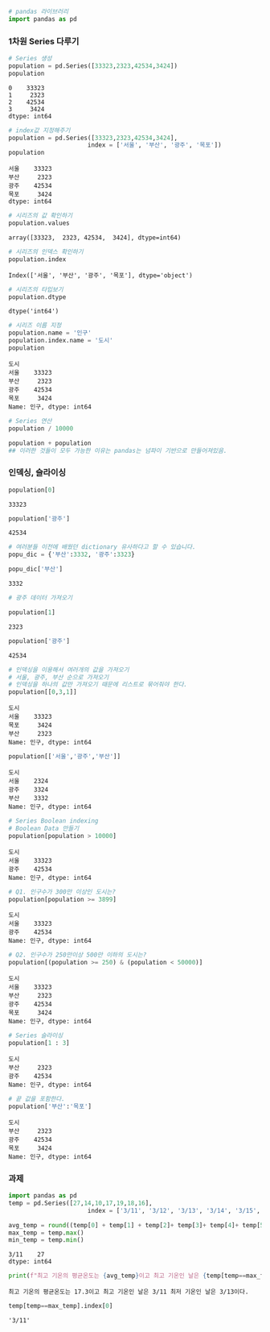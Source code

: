 ```python
# pandas 라이브러리 
import pandas as pd
```

### 1차원 Series 다루기 


```python
# Series 생성 
population = pd.Series([33323,2323,42534,3424])
population
```




    0    33323
    1     2323
    2    42534
    3     3424
    dtype: int64




```python
# index값 지정해주기
population = pd.Series([33323,2323,42534,3424], 
                      index = ['서울', '부산', '광주', '목포'])
population
```




    서울    33323
    부산     2323
    광주    42534
    목포     3424
    dtype: int64




```python
# 시리즈의 값 확인하기 
population.values
```




    array([33323,  2323, 42534,  3424], dtype=int64)




```python
# 시리즈의 인덱스 확인하기 
population.index
```




    Index(['서울', '부산', '광주', '목포'], dtype='object')




```python
# 시리즈의 타입보기 
population.dtype
```




    dtype('int64')




```python
# 시리즈 이름 지정
population.name = '인구'
population.index.name = '도시'
population
```




    도시
    서울    33323
    부산     2323
    광주    42534
    목포     3424
    Name: 인구, dtype: int64




```python
# Series 연산 
population / 10000
```


```python
population + population
## 이러한 것들이 모두 가능한 이유는 pandas는 넘파이 기반으로 만들어져있음.
```

### 인덱싱, 슬라이싱


```python
population[0]
```




    33323




```python
population['광주']
```




    42534




```python
# 여러분들 이전에 배웠던 dictionary 유사하다고 할 수 있습니다. 
popu_dic = {'부산':3332, '광주':3323}
```


```python
popu_dic['부산']
```




    3332




```python
# 광주 데이터 가져오기 
```


```python
population[1]
```




    2323




```python
population['광주']
```




    42534




```python
# 인덱싱을 이용해서 여러개의 값을 가져오기 
# 서울, 광주, 부산 순으로 가져오기
# 인덱싱을 하나의 값만 가져오기 때문에 리스트로 묶어줘야 한다. 
population[[0,3,1]]
```




    도시
    서울    33323
    목포     3424
    부산     2323
    Name: 인구, dtype: int64




```python
population[['서울','광주','부산']]
```




    도시
    서울    2324
    광주    3324
    부산    3332
    Name: 인구, dtype: int64




```python
# Series Boolean indexing
# Boolean Data 만들기
population[population > 10000]
```




    도시
    서울    33323
    광주    42534
    Name: 인구, dtype: int64




```python
# Q1. 인구수가 300만 이상인 도시는?
population[population >= 3899]
```




    도시
    서울    33323
    광주    42534
    Name: 인구, dtype: int64




```python
# Q2. 인구수가 250만이상 500만 이하의 도시는?
population[(population >= 250) & (population < 50000)]
```




    도시
    서울    33323
    부산     2323
    광주    42534
    목포     3424
    Name: 인구, dtype: int64




```python
# Series 슬라이싱 
population[1 : 3]
```




    도시
    부산     2323
    광주    42534
    Name: 인구, dtype: int64




```python
# 끝 값을 포함한다.
population['부산':'목포']
```




    도시
    부산     2323
    광주    42534
    목포     3424
    Name: 인구, dtype: int64



### 과제


```python
import pandas as pd
temp = pd.Series([27,14,10,17,19,18,16], 
                      index = ['3/11', '3/12', '3/13', '3/14', '3/15', '3/16', '3/17'])
```


```python
avg_temp = round((temp[0] + temp[1] + temp[2]+ temp[3]+ temp[4]+ temp[5]+ temp[6])/7,1)
max_temp = temp.max()
min_temp = temp.min()

```




    3/11    27
    dtype: int64




```python
print(f"최고 기온의 평균온도는 {avg_temp}이고 최고 기온인 날은 {temp[temp==max_temp].index[0]} 최저 기온인 날은 {temp[temp==min_temp].index[0]}이다.")
```

    최고 기온의 평균온도는 17.3이고 최고 기온인 날은 3/11 최저 기온인 날은 3/13이다.
    


```python
temp[temp==max_temp].index[0]
```




    '3/11'


